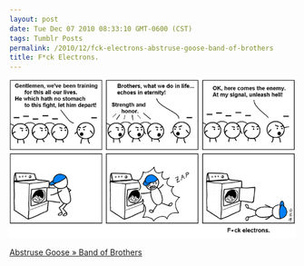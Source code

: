 ```yaml
---
layout: post
date: Tue Dec 07 2010 08:33:10 GMT-0600 (CST)
tags: Tumblr Posts
permalink: /2010/12/fck-electrons-abstruse-goose-band-of-brothers
title: F*ck Electrons.
---
```


![](/public/assets/tumblr/tumblr_ld2b3bufw71qa4klho1_1280.png)

[Abstruse Goose » Band of Brothers](http://abstrusegoose.com/324)
